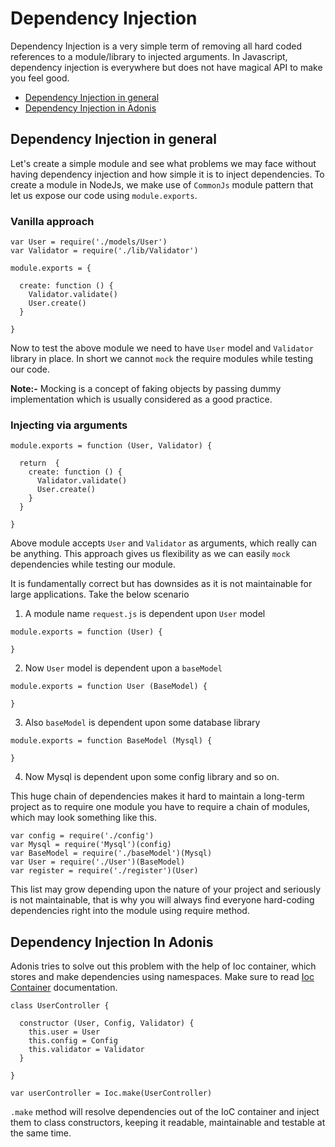 # Dependency Injection

Dependency Injection is a very simple term of removing all hard coded references to a module/library to injected arguments. In Javascript, dependency injection is everywhere but does not have magical API to make you feel good.

- [Dependency Injection in general](#di-in-general)
- [Dependency Injection in Adonis](#di-in-adonis)

## Dependency Injection in general

Let's create a simple module and see what problems we may face without having dependency injection and how simple it is to inject dependencies. To create a module in NodeJs, we make use of `CommonJs` module pattern that let us expose our code using `module.exports`.

### Vanilla approach
```javascript,line-numbers
var User = require('./models/User')
var Validator = require('./lib/Validator')

module.exports = {

  create: function () {
    Validator.validate()
    User.create()
  }

}

```

Now to test the above module we need to have `User` model and `Validator` library in place. In short we cannot `mock` the require modules while testing our code.

<div class="note">
  <p><strong>Note:-</strong> Mocking is a concept of faking objects by passing dummy implementation which is usually considered as a good practice. </p>
</div>

### Injecting via arguments

```javascript,line-numbers
module.exports = function (User, Validator) {

  return  {
    create: function () {
      Validator.validate()
      User.create()
    }
  }

}
```

Above module accepts `User` and `Validator` as arguments, which really can be anything. This approach gives us flexibility as we can easily `mock` dependencies while testing our module.

It is fundamentally correct but has downsides as it is not maintainable for large applications. Take the below scenario

1. A module name `request.js` is dependent upon `User` model

```javascript,line-numbers
module.exports = function (User) {

}
```

2. Now `User` model is dependent upon a `baseModel`

```javascript,line-numbers
module.exports = function User (BaseModel) {

}
```

3. Also `baseModel` is dependent upon some database library

```javascript,line-numbers
module.exports = function BaseModel (Mysql) {

}
```

4. Now Mysql is dependent upon some config library and so on.

This huge chain of dependencies makes it hard to maintain a long-term project as to require one module you have to require a chain of modules, which may look something like this.

```javascript,line-numbers
var config = require('./config')
var Mysql = require('Mysql')(config)
var BaseModel = require('./baseModel')(Mysql)
var User = require('./User')(BaseModel)
var register = require('./register')(User)
```

This list may grow depending upon the nature of your project and seriously is not maintainable, that is why you will always find everyone hard-coding dependencies right into the module using require method.

## Dependency Injection In Adonis

Adonis tries to solve out this problem with the help of Ioc container, which stores and make dependencies using namespaces. Make sure to read [Ioc Container](ioc-container) documentation.


```javascript,line-numbers
class UserController {

  constructor (User, Config, Validator) {
    this.user = User
    this.config = Config
    this.validator = Validator
  }

}

var userController = Ioc.make(UserController)
```

`.make` method will resolve dependencies out of the IoC container and inject them to class constructors, keeping it readable, maintainable and testable at the same time.
